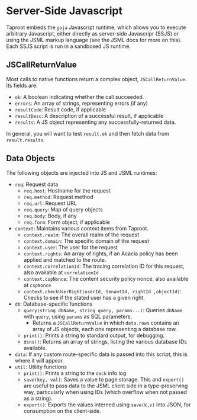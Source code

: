 # Server-Side Javascript

Taproot embeds the `goja` Javascript runtime, which allows you to execute arbitrary Javascript, either directly as 
server-side Javascripr (SSJS) or using the JSML markup language (see the JSML docs for more on this). Each SSJS script 
is run in a sandboxed JS runtime.

## JSCallReturnValue
Most calls to native functions return a complex object, `JSCallReturnValue`. Its fields are:
- `ok`: A boolean indicating whether the call succeeded.
- `errors`: An array of strings, representing errors (if any)
- `resultCode`: Result code, if applicable
- `resultDesc`: A description of a successful result, if applicable
- `results`: A JS object representing any successfully-returned data.

In general, you will want to test `result.ok` and then fetch data from `result.results`.

## Data Objects
The following objects are injected into JS and JSML runtimes:
- `req`: Request data
  - `req.host`: Hostname for the request
  - `req.method`: Request method
  - `req.url`: Request URL
  - `req.query`: Map of query objects
  - `req.body`: Body, if any
  - `req.form`: Form object, if applicable
- `context`: Maintains various context items from Taproot.
  - `context.realm`: The overall realm of the request
  - `context.domain`: The specific domain of the request
  - `context.user`: The user for the request
  - `context.rights`: An array of rights, if an Acacia policy has been applied and matched to the route.
  - `context.correlationId`: The tracing correlation ID for this request, also available at `correlationId`
  - `context.cspNonce`: The content security policy nonce, also available at `cspNonce`
  - `context.checkUserRight(userId, tenantId, rightId ,objectId)`: Checks to see if the stated user has a given right.
- `db`: Database-specific functions
  - `query(string dbName, string query, params...)`: Queries `dbName` with `query`, using `params` as SQL parameters.
    - Returns a `JSCallReturnValue` in which `data.rows` contains an array of JS objects, each one representing a database row.
  - `print()`: Prints a string to standard output, for debugging.
  - `dsns()`: Returns an array of strings, listing the various database IDs available.
- `data`: If any custom route-specific data is passed into this script, this is where it will appear.
- `util`: Utility functions
  - `print()`: Prints a string to the `deck` info log
  - `save(key, val)`: Saves a value to page storage. This and `export()` are useful to pass data to the JSML client side in a type-preserving way, particularly when using IDs (which overflow when not passed as a string).
  - `export()`: Exports the values interned using `save(k,v)` into JSON, for consumption on the client-side.